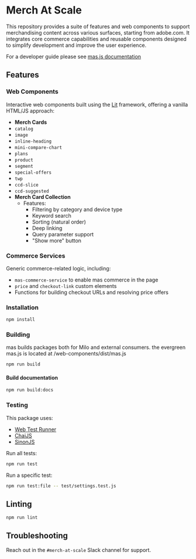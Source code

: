# Merch At Scale

This repository provides a suite of features and web components to support merchandising content across various surfaces, starting from adobe.com. It integrates core commerce capabilities and reusable components designed to simplify development and improve the user experience.

For a developer guide please see [mas.js documentation](https://mas.adobe.com/web-components/docs/mas.js.html)

## Features

### Web Components

Interactive web components built using the [Lit](https://lit.dev/) framework, offering a vanilla HTML/JS approach:

-   **Merch Cards**
-   `catalog`
-   `image`
-   `inline-heading`
-   `mini-compare-chart`
-   `plans`
-   `product`
-   `segment`
-   `special-offers`
-   `twp`
-   `ccd-slice`
-   `ccd-suggested`
-   **Merch Card Collection**
    -   Features:
        -   Filtering by category and device type
        -   Keyword search
        -   Sorting (natural order)
        -   Deep linking
        -   Query parameter support
        -   "Show more" button

### Commerce Services

Generic commerce-related logic, including:

-   `mas-commerce-service` to enable mas commerce in the page
-   `price` and `checkout-link` custom elements
-   Functions for building checkout URLs and resolving price offers

### Installation

```sh
npm install
```

### Building

mas builds packages both for Milo and external consumers.
the evergreen mas.js is located at /web-components/dist/mas.js

```sh
npm run build
```

#### Build documentation

```sh
npm run build:docs
```

### Testing

This package uses:

-   [Web Test Runner](https://modern-web.dev/docs/test-runner/overview/)
-   [ChaiJS](https://www.chaijs.com/api/bdd/)
-   [SinonJS](https://sinonjs.org/releases/v15/)

Run all tests:

```sh
npm run test
```

Run a specific test:

```sh
npm run test:file -- test/settings.test.js
```

## Linting

```sh
npm run lint
```

## Troubleshooting

Reach out in the `#merch-at-scale` Slack channel for support.
